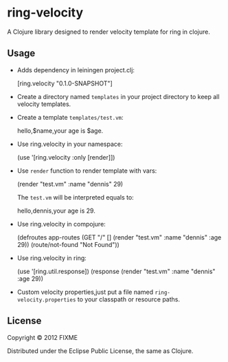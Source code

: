 # ring-velocity

A Clojure library designed to render velocity template for ring in clojure.

## Usage

 * Adds dependency in leiningen project.clj:
     
      [ring.velocity "0.1.0-SNAPSHOT"]
	  
 * Create a directory named `templates` in your project directory to keep all velocity templates.
 * Create a template `templates/test.vm`:
   
      hello,$name,your age is $age.
	 
 * Use ring.velocity in your namespace:
 
      (use '[ring.velocity :only [render]])
	 
 * Use `render` function to render template with vars:
 
      (render "test.vm" :name "dennis" 29)
	 
   The `test.vm` will be interpreted equals to:
   
      hello,dennis,your age is 29.
	 
 * Use ring.velocity in compojure:
 
      (defroutes app-routes
         (GET "/" [] (render "test.vm" :name "dennis" :age 29))
         (route/not-found "Not Found"))
	   
 * Use ring.velocity in ring:
 
      (use '[ring.util.response])
	  (response (render "test.vm" :name "dennis" :age 29))
   
 * Custom velocity properties,just put a file named `ring-velocity.properties` to your classpath or resource paths.
 
## License

Copyright © 2012 FIXME

Distributed under the Eclipse Public License, the same as Clojure.
